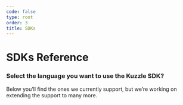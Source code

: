 ```yaml
---
code: false
type: root
order: 3
title: SDKs
---
```


# SDKs Reference

### **Select the language you want to use the Kuzzle SDK?**

Below you’ll find the ones we currently support,
but we’re working on extending the support to many more.

<br>

<SDKIndex />

<SDKCommunityIndex />